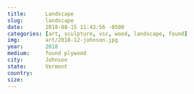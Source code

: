 ```yaml
---
title:  	Landscape
slug:		landscape
date:   	2018-08-15 11:43:56 -0500
categories: [art, sculpture, vsc, wood, landscape, found]
img:		art/2018-12-johnson.jpg
year:		2018
medium:		found plywood
city:		Johnson
state:		Vermont
country:
size:
---
```

